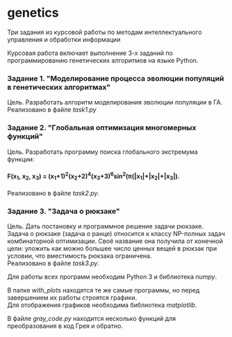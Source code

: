 # genetics
Три задания из курсовой работы по методам интеллектуального управления и обработки информации  

Курсовая работа включает выполнение 3-х заданий по программированию генетических алгоритмов на языке Python.  

### Задание 1. **"Моделирование процесса эволюции популяций в генетических алгоритмах"**  
Цель. Разработать алгоритм моделирования эволюции популяции в ГА.  
Реализовано в файле *task1.py*  

### Задание 2. **"Глобальная оптимизация многомерных функций"**  
Цель. Разработать программу поиска глобального экстремума функции:  
#### F(x<sub>1</sub>, x<sub>2</sub>, x<sub>3</sub>) = (x<sub>1</sub>+1)<sup>2</sup>(x<sub>2</sub>+2)<sup>4</sup>(x<sub>3</sub>+3)<sup>6</sup>sin<sup>2</sup>(π(|x<sub>1</sub>|+|x<sub>2</sub>|+|x<sub>3</sub>|).  
Реализовано в файле *task2.py*.  

### Задание 3. **"Задача о рюкзаке"**  
Цель. Дать постановку и программное решение задачи рюкзаке.  
Задача о рюкзаке (задача о ранце) относится к классу NP-полных задач комбинаторной оптимизации. Своё название она получила от конечной цели: уложить как можно большее число ценных вещей в рюкзак при условии, что вместимость рюкзака ограничена.  
Реализовано в файле *task3.py*.  

Для работы всех программ необходим Python 3 и библиотека *numpy*.  

В папке *with_plot*s находятся те же самые программы, но перед завершением их работы строятся графики.  
Для отображения графиков необходима библиотека *matplotlib*.  

В файле *gray_code.py* находится несколько функций для преобразования в код Грея и обратно.  

